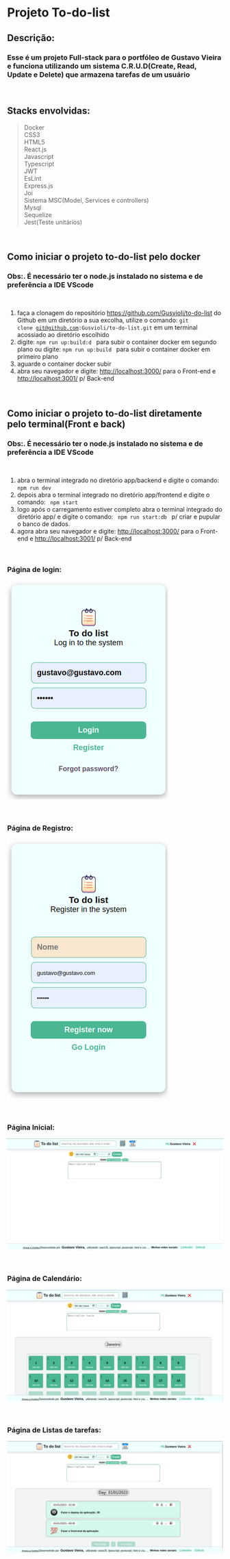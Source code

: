 # Projeto To-do-list

## Descrição:

### Esse é um projeto Full-stack para o portfóleo de Gustavo Vieira e funciona utilizando um sistema C.R.U.D(Create, Read, Update e Delete) que armazena tarefas de um usuário

<br>

## Stacks envolvidas:

> Docker<br>
> CSS3<br>
> HTML5<br>
> React.js<br>
> Javascript<br>
> Typescript<br>
> JWT<br>
> EsLint<br>
> Express.js<br>
> Joi<br>
> Sistema MSC(Model, Services e controllers)<br>
> Mysql<br>
> Sequelize<br>
> Jest(Teste unitários)<br>

<br>

## Como iniciar o projeto to-do-list pelo docker

### Obs:. É necessário ter o node.js instalado no sistema e de preferência a IDE VScode

<br>

1. faça a clonagem do repositório <https://github.com/Gusvioli/to-do-list> do Github em um diretório a sua excolha,
utilize o comando: <code>git clone git@github.com:Gusvioli/to-do-list.git</code> em um terminal acossiado ao diretório escolhido
2. digite: <code>npm run up:build:d </code> para subir o container docker em segundo plano
ou digite: <code>npm run up:build </code> para subir o container docker em primeiro plano
3. aguarde o container docker subir
4. abra seu navegador e digite: <http://localhost:3000/> para o Front-end e <http://localhost:3001/> p/ Back-end

<br>

## Como iniciar o projeto to-do-list diretamente pelo terminal(Front e back)

### Obs:. É necessário ter o node.js instalado no sistema e de preferência a IDE VScode

<br>

1. abra o terminal integrado no diretório app/backend e digite o comando: <code> npm run dev </code>
2. depois abra o terminal integrado no diretório app/frontend e digite o comando: <code> npm start </code>
3. logo após o carregamento estiver completo abra o terminal integrado do diretório app/ e digite o comando: <code> npm run start:db </code> p/ criar e pupular o banco de dados.
1. agora abra seu navegador e digite: <http://localhost:3000/> para o Front-end e <http://localhost:3001/> p/ Back-end

<br>

### Página de login:

![página de login](imgs/pag_login.png)

<br>

### Página de Registro:

![página de Registro](imgs/pag_register.png)

<br>

### Página Inicial:

![página Inicial](imgs/pag_inicial.png)

<br>

### Página de Calendário:

![página de Calendário](imgs/pag_calendar.png)

<br>

### Página de Listas de tarefas:

![página de Listas de tarefas](imgs/pag_lists.png)

<br>
